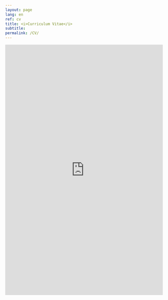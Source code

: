 ```yaml
---
layout: page
lang: en
ref: cv
title: <i>Curriculum Vitae</i>
subtitle: 
permalink: /CV/
---
```


<div style="text-align:center;">
  <embed 
    src="https://EstelleGvl.github.io/assets/download/20250826_CV_EGE.pdf" 
    type="application/pdf" 
    width="100%" 
    height="800px" 
    style="display:block; margin: 0 auto; border:none;" />
</div>

<br>